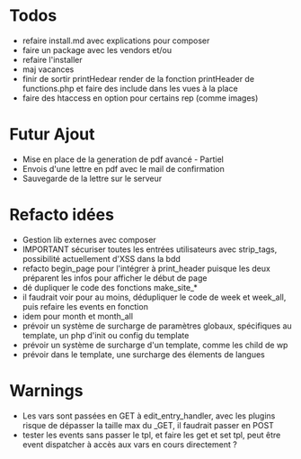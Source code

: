# Todos
* refaire install.md avec explications pour composer
* faire un package avec les vendors et/ou
* refaire l'installer
* maj vacances
* finir de sortir printHedear render de la fonction printHeader de functions.php et faire des include dans les vues à la place
* faire des htaccess en option pour certains rep (comme images)


# Futur Ajout
* Mise en place de la generation de pdf avancé - Partiel
* Envois d'une lettre en pdf avec le mail de confirmation
* Sauvegarde de la lettre sur le serveur

# Refacto idées
* Gestion lib externes avec composer
* IMPORTANT sécuriser toutes les entrées utilisateurs avec strip_tags, possibilité actuellement d'XSS dans la bdd 
* refacto begin_page pour l'intégrer à print_header puisque les deux préparent les infos pour afficher le début de page
* dé dupliquer le code des fonctions make_site_*
* il faudrait voir pour au moins, dédupliquer le code de week et week_all, puis refaire les events en fonction
* idem pour month et month_all
* prévoir un système de surcharge de paramètres globaux, spécifiques au template, un php d'init ou config du template
* prévoir un système de surcharge d'un template, comme les child de wp
* prévoir dans le template, une surcharge des élements de langues

# Warnings
* Les vars sont passées en GET à edit_entry_handler, avec les plugins risque de dépasser la taille max du _GET, il faudrait passer en POST
* tester les events sans passer le tpl, et faire les get et set tpl, peut être event dispatcher à accès aux vars en cours directement ?